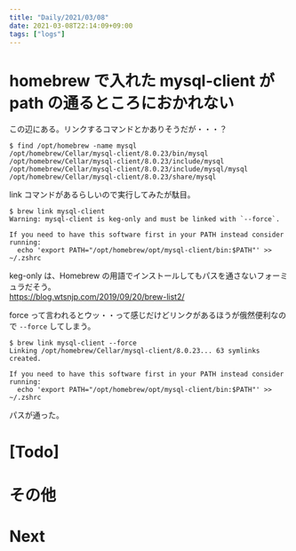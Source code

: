 ```yaml
---
title: "Daily/2021/03/08"
date: 2021-03-08T22:14:09+09:00
tags: ["logs"]
---
```


# homebrew で入れた mysql-client が path の通るところにおかれない

この辺にある。リンクするコマンドとかありそうだが・・・？

```
$ find /opt/homebrew -name mysql                           
/opt/homebrew/Cellar/mysql-client/8.0.23/bin/mysql
/opt/homebrew/Cellar/mysql-client/8.0.23/include/mysql
/opt/homebrew/Cellar/mysql-client/8.0.23/include/mysql/mysql
/opt/homebrew/Cellar/mysql-client/8.0.23/share/mysql
```

link コマンドがあるらしいので実行してみたが駄目。

```
$ brew link mysql-client
Warning: mysql-client is keg-only and must be linked with `--force`.

If you need to have this software first in your PATH instead consider running:
  echo 'export PATH="/opt/homebrew/opt/mysql-client/bin:$PATH"' >> ~/.zshrc
```

keg-only は、Homebrew の用語でインストールしてもパスを通さないフォーミュラだそう。  
https://blog.wtsnjp.com/2019/09/20/brew-list2/

force って言われるとウッ・・って感じだけどリンクがあるほうが俄然便利なので `--force` してしまう。

```
$ brew link mysql-client --force
Linking /opt/homebrew/Cellar/mysql-client/8.0.23... 63 symlinks created.

If you need to have this software first in your PATH instead consider running:
  echo 'export PATH="/opt/homebrew/opt/mysql-client/bin:$PATH"' >> ~/.zshrc
```

パスが通った。




# [Todo]

# その他

# Next
